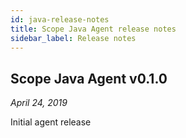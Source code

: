 ```yaml
---
id: java-release-notes
title: Scope Java Agent release notes
sidebar_label: Release notes
---
```




## Scope Java Agent v0.1.0

*April 24, 2019*

Initial agent release
